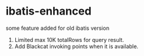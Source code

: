 # ibatis-enhanced
some feature added for old ibatis version

1. Limited max 10K totalRows for query result.
2. Add Blackcat invoking points when it is available.
